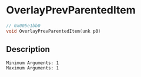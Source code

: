 # OverlayPrevParentedItem
```c
// 0x005e1bb0
void OverlayPrevParentedItem(unk p0)
```
## Description
```
Minimum Arguments: 1
Maximum Arguments: 1
```
